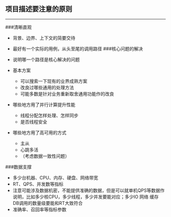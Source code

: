## 项目描述要注意的原则
***
###清晰直观
* 背景、边界、上下文的简要交待
* 最好有一个实际的用例，从头至尾的调用路径
###核心问题的解决 
* 说明哪一个路径是核心解决的问题
* 基本方案

    * 可以搜索一下现有的业界成熟方案
    * 改良过哪些通用的处理方法
    * 可能多数是针对业务重新取舍通用功能作的改良
    
* 哪些地方用了并行计算提升性能

    * 线程分配怎样处理、怎样同步
    * 是否线程安全
    
* 哪些地方用了高可用的方式

    * 主从
    * 心跳多活
    * （考虑数据一致性问题）
    
###数据支撑
* 多少台机器、CPU、内存、硬盘、网络带宽
* RT、QPS、并发数等指标
* 注意可能涉及数据机密，不能提供准确的数据，但是可以就单机QPS等数据作说明，比如多少核CPU，多少线程，多少并发要能对应；多少IO 网络 缓存 DB调用的数量级要能和RT大致符合
* 准确率、召回率等指标参数


